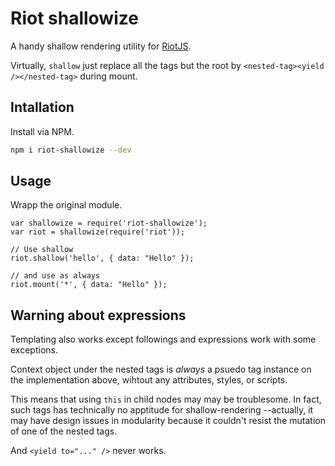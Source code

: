 # Riot shallowize

A handy shallow rendering utility for [RiotJS](http://riotjs.com/).

Virtually, `shallow` just replace all the tags but the root by `<nested-tag><yield /></nested-tag>` during mount.

## Intallation

Install via NPM.

```sh
npm i riot-shallowize --dev
```

## Usage

Wrapp the original module.

```js:cjs
var shallowize = require('riot-shallowize');
var riot = shallowize(require('riot'));

// Use shallow
riot.shallow('hello', { data: "Hello" });

// and use as always
riot.mount('*', { data: "Hello" });
```

## Warning about expressions

Templating also works except followings and expressions work with some exceptions.

Context object under the nested tags is *always* a psuedo tag instance on the implementation above, wihtout any attributes, styles, or scripts.

This means that using `this` in child nodes may may be troublesome.
In fact, such tags has technically no apptitude for shallow-rendering
--actually, it may have design issues in modularity because it couldn't resist the mutation of one of the nested tags.

And `<yield to="..." />` never works.

